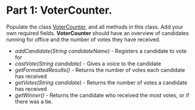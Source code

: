 # Part 1: VoterCounter. 

Populate the class [VoterCounter](VoterCounter.Java), and all methods in this class.
Add your own required fields. **VoterCounter** should have an overview of candidates running for office and the number of votes they have received. 

- *addCandidate(String candidateName)* - Registers a candidate to vote for
- *castVote(String candidate)* - Gives a voice to the candidate
- *getFormattedResults()* - Returns the number of votes each candidate has received
- *getVotes(String candidate)* - Returns the number of votes a candidate has received
- *getWinner()* - Returns the candidate who received the most votes, or if there was a tie. 